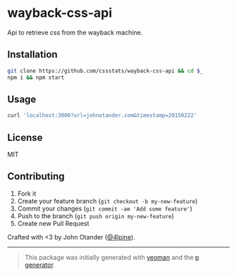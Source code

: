 # wayback-css-api

Api to retrieve css from the wayback machine.

## Installation

```bash
git clone https://github.com/cssstats/wayback-css-api && cd $_
npm i && npm start
```

## Usage

```sh
curl 'localhost:3000?url=johnotander.com&timestamp=20150222'
```

## License

MIT

## Contributing

1. Fork it
2. Create your feature branch (`git checkout -b my-new-feature`)
3. Commit your changes (`git commit -am 'Add some feature'`)
4. Push to the branch (`git push origin my-new-feature`)
5. Create new Pull Request

Crafted with <3 by John Otander ([@4lpine](https://twitter.com/4lpine)).

***

> This package was initially generated with [yeoman](http://yeoman.io) and the [p generator](https://github.com/johnotander/generator-p.git).
